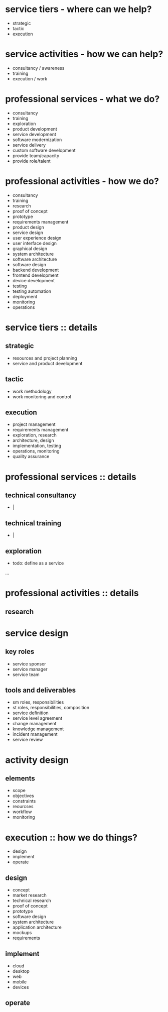 
# service tiers - where can we help?
* strategic
* tactic
* execution

# service activities - how we can help?
* consultancy / awareness
* training
* execution / work

# professional services - what we do?
* consultancy
* training
* exploration
* product development
* service development
* software modernization
* service delivery
* custom software development
* provide team/capacity
* provide role/talent


# professional activities - how we do?
* consultancy
* training
* research
* proof of concept
* prototype
* requirements management
* product design
* service design
* user experience design
* user interface design
* graphical design
* system architecture
* software architecture
* software design
* backend development
* frontend development
* device development
* testing
* testing automation
* deployment
* monitoring
* operations


# service tiers :: details

## strategic
* resources and project planning
* service and product development

## tactic
* work methodology
* work monitoring and control

## execution
* project management
* requirements management
* exploration, research
* architecture, design
* implementation, testing
* operations, monitoring
* quality assurance



# professional services :: details

## technical consultancy
* |

## technical training
* |

## exploration
* todo: define as a service

...





# professional activities :: details

## research










# service design

## key roles
* service sponsor
* service manager
* service team
## tools and deliverables
* sm roles, responsibilities
* st roles, responsibilities, composition
* service definition
* service level agreement
* change management
* knowledge management
* incident management
* service review



# activity design

## elements
* scope
* objectives
* constraints
* reourcses
* workflow
* monitoring











# execution :: how we do things?

* design
* implement
* operate


## design

* concept
* market research
* technical research
* proof of concept
* prototype
* software design
* system architecture
* application architecture
* mockups
* requirements


## implement

* cloud
* desktop
* web
* mobile
* devices


## operate


